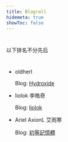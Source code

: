 ```yaml
---
title: Blogroll
hidemeta: true
showToc: false
---
```


<p style="margin: 40px 0;">
  以下排名不分先后
</p>

<style>
  main li {
    margin: 28px 0;
  }
</style>

- oldherl

  Blog: [Hydroxide](https://blog.oldherl.one/)

- liolok 李皓奇

  Blog: [liolok](https://liolok.com/)

- Ariel AxionL 艾雨寒

  Blog: [初等記憶體](https://axionl.me/)

